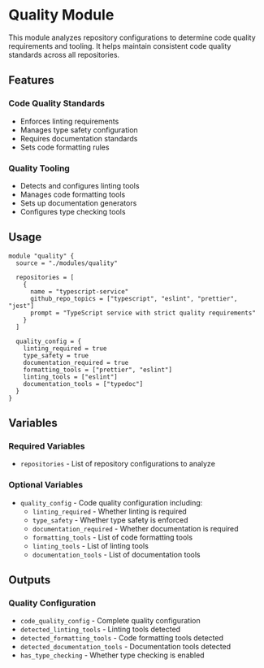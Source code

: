 # Quality Module

This module analyzes repository configurations to determine code quality requirements and tooling. It helps maintain consistent code quality standards across all repositories.

## Features

### Code Quality Standards
- Enforces linting requirements
- Manages type safety configuration
- Requires documentation standards
- Sets code formatting rules

### Quality Tooling
- Detects and configures linting tools
- Manages code formatting tools
- Sets up documentation generators
- Configures type checking tools

## Usage

```hcl
module "quality" {
  source = "./modules/quality"

  repositories = [
    {
      name = "typescript-service"
      github_repo_topics = ["typescript", "eslint", "prettier", "jest"]
      prompt = "TypeScript service with strict quality requirements"
    }
  ]

  quality_config = {
    linting_required = true
    type_safety = true
    documentation_required = true
    formatting_tools = ["prettier", "eslint"]
    linting_tools = ["eslint"]
    documentation_tools = ["typedoc"]
  }
}
```

## Variables

### Required Variables
- `repositories` - List of repository configurations to analyze

### Optional Variables
- `quality_config` - Code quality configuration including:
  - `linting_required` - Whether linting is required
  - `type_safety` - Whether type safety is enforced
  - `documentation_required` - Whether documentation is required
  - `formatting_tools` - List of code formatting tools
  - `linting_tools` - List of linting tools
  - `documentation_tools` - List of documentation tools

## Outputs

### Quality Configuration
- `code_quality_config` - Complete quality configuration
- `detected_linting_tools` - Linting tools detected
- `detected_formatting_tools` - Code formatting tools detected
- `detected_documentation_tools` - Documentation tools detected
- `has_type_checking` - Whether type checking is enabled